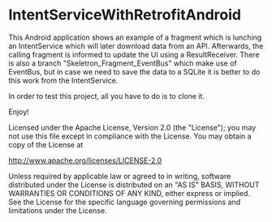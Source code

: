 # IntentServiceWithRetrofitAndroid
This Android application shows an example of a fragment which is lunching an IntentService which will later download data from an API. Afterwards, the calling fragment is informed to update the UI using a ResultReceiver.
There is also a branch "Skeletron_Fragment_EventBus" which make use of EventBus, but in case we need to save the data to a SQLite it is better to do this work from the IntentService.



In order to test this project, all you have to do is to clone it.

Enjoy!

Licensed under the Apache License, Version 2.0 (the "License"); you may not use this file except in compliance with the License. You may obtain a copy of the License at

http://www.apache.org/licenses/LICENSE-2.0

Unless required by applicable law or agreed to in writing, software distributed under the License is distributed on an "AS IS" BASIS, WITHOUT WARRANTIES OR CONDITIONS OF ANY KIND, either express or implied. See the License for the specific language governing permissions and limitations under the License.
